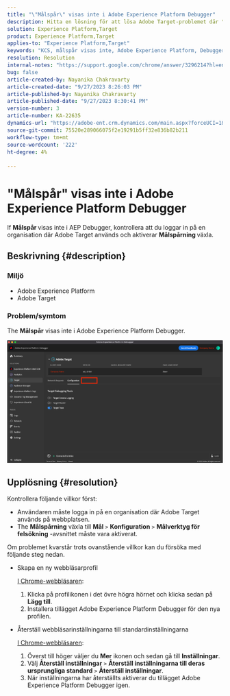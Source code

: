```yaml
---
title: "\"Målspår\" visas inte i Adobe Experience Platform Debugger"
description: Hitta en lösning för att lösa Adobe Target-problemet där "Målspår" inte visas som AEP-felsökare. Aktivera alternativet Målspår.
solution: Experience Platform,Target
product: Experience Platform,Target
applies-to: "Experience Platform,Target"
keywords: "KCS, målspår visas inte, Adobe Experience Platform, Debugger"
resolution: Resolution
internal-notes: "https://support.google.com/chrome/answer/3296214?hl=en"
bug: false
article-created-by: Nayanika Chakravarty
article-created-date: "9/27/2023 8:26:03 PM"
article-published-by: Nayanika Chakravarty
article-published-date: "9/27/2023 8:30:41 PM"
version-number: 3
article-number: KA-22635
dynamics-url: "https://adobe-ent.crm.dynamics.com/main.aspx?forceUCI=1&pagetype=entityrecord&etn=knowledgearticle&id=b9402013-745d-ee11-be6f-6045bd006149"
source-git-commit: 75520e289066075f2e19291b5ff32e836b82b211
workflow-type: tm+mt
source-wordcount: '222'
ht-degree: 4%

---
```


# &quot;Målspår&quot; visas inte i Adobe Experience Platform Debugger


If <b>Målspår </b>visas inte i AEP Debugger, kontrollera att du loggar in på en organisation där Adobe Target används och aktiverar <b>Målspårning </b>växla.

## Beskrivning {#description}


### Miljö

- Adobe Experience Platform
- Adobe Target


### Problem/symtom

The <b>Målspår</b> visas inte i Adobe Experience Platform Debugger.

![](assets/___2a9537b2-745d-ee11-be6f-6045bd006149___.png)


## Upplösning {#resolution}


Kontrollera följande villkor först:

- Användaren måste logga in på en organisation där Adobe Target används på webbplatsen.
- The <b>Målspårning</b> växla till <b>Mål</b> `>`  <b>Konfiguration</b> `>`  <b>Målverktyg för felsökning</b> -avsnittet måste vara aktiverat.


Om problemet kvarstår trots ovanstående villkor kan du försöka med följande steg nedan.

- Skapa en ny webbläsarprofil

  <u>I Chrome-webbläsaren</u>:

   1. Klicka på profilikonen i det övre högra hörnet och klicka sedan på <b>Lägg till</b>.
   2. Installera tillägget Adobe Experience Platform Debugger för den nya profilen.
- Återställ webbläsarinställningarna till standardinställningarna

  <u>I Chrome-webbläsaren</u>:

   1. Överst till höger väljer du <b>Mer</b> ikonen och sedan gå till <b>Inställningar</b>.
   2. Välj <b>Återställ inställningar</b> `>`  <b>Återställ inställningarna till deras ursprungliga standard</b> `>`  <b>Återställ inställningar</b>.
   3. När inställningarna har återställts aktiverar du tillägget Adobe Experience Platform Debugger igen.

